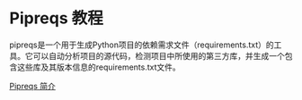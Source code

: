 # Pipreqs 教程

<show-structure depth="2"/>


pipreqs是一个用于生成Python项目的依赖需求文件（requirements.txt）的工具。它可以自动分析项目的源代码，检测项目中所使用的第三方库，并生成一个包含这些库及其版本信息的requirements.txt文件。


<seealso>
<category ref="ref_docs">
    <a href="https://mp.weixin.qq.com/s/XGpkn3adOb9y0ySi7EkvFA">Pipreqs 简介</a>
</category>
<category ref="ref_github">
</category>
<category ref="ref_issues"></category>
<category ref="ref_hf"></category>
<category ref="ref_ms"></category>
</seealso>
